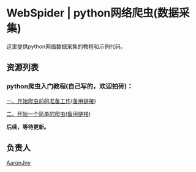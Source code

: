 # WebSpider | python网络爬虫(数据采集)
这里提供python网络数据采集的教程和示例代码。

## 资源列表

### python爬虫入门教程(自己写的，欢迎拍砖)：

[一、开始爬虫前的准备工作](http://blog.csdn.net/aaronjny/article/details/77885007)([备用链接](http://blog.aaronjny.cn:8080/archives/25))

[二、开始一个简单的爬虫](http://blog.csdn.net/aaronjny/article/details/77945329)([备用链接](http://blog.aaronjny.cn:8080/archives/32))

**后续，等待更新。**

## 负责人
[AaronJny](https://github.com/AaronJny)
